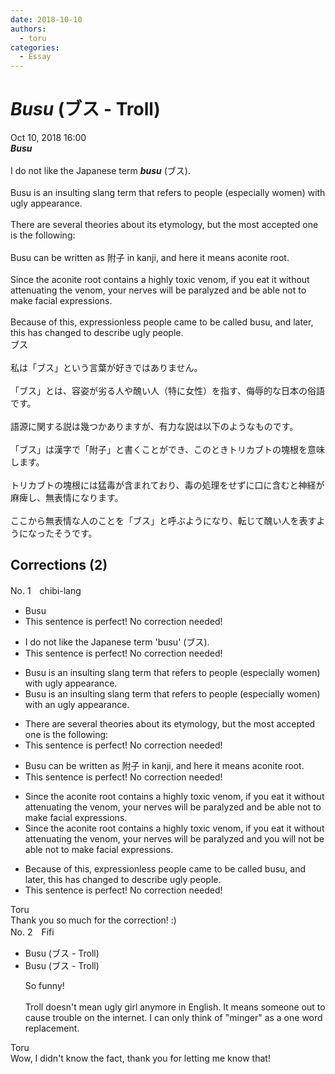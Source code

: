 ```yaml
---
date: 2018-10-10
authors:
  - toru
categories:
  - Essay
---
```


<h1 id="subject_show"><strong><em>Busu</strong></em> (ブス - Troll)</h1>
<div class="date">Oct 10, 2018 16:00</div>
<div id="post"><div id="body_show_ori">
<strong><em>Busu</strong></em><br/><br/>I do not like the Japanese term <strong><em>busu</em></strong> (ブス).<br/><br/>Busu is an insulting slang term that refers to people (especially women) with ugly appearance.<br/><br/>There are several theories about its etymology, but the most accepted one is the following:<br/><br/>Busu can be written as 附子 in kanji, and here it means aconite root.<br/><br/>Since the aconite root contains a highly toxic venom, if you eat it without attenuating the venom, your nerves will be paralyzed and be able not to make facial expressions. <br/><br/>Because of this, expressionless people came to be called busu, and later, this has changed to describe ugly people.
</div></div>

<!-- more -->

<div id="post_ja"><div id="body_show_mo">
ブス<br/><br/>私は「ブス」という言葉が好きではありません。<br/><br/>「ブス」とは、容姿が劣る人や醜い人（特に女性）を指す、侮辱的な日本の俗語です。<br/><br/>語源に関する説は幾つかありますが、有力な説は以下のようなものです。<br/><br/>「ブス」は漢字で「附子」と書くことができ、このときトリカブトの塊根を意味します。<br/><br/>トリカブトの塊根には猛毒が含まれており、毒の処理をせずに口に含むと神経が麻痺し、無表情になります。<br/><br/>ここから無表情な人のことを「ブス」と呼ぶようになり、転じて醜い人を表すようになったそうです。
</div></div>

## Corrections (2)
<div id="block"><div class="first_name"> No. 1　<span class="just_name">chibi-lang</span></div><div id="block2">
<ul class="correction_field">
<li class="incorrect">Busu</li>
<li class="corrected perfect">This sentence is perfect! No correction needed!</li>
</ul>
<ul class="correction_field">
<li class="incorrect">I do not like the Japanese term 'busu' (ブス).</li>
<li class="corrected perfect">This sentence is perfect! No correction needed!</li>
</ul>
<ul class="correction_field">
<li class="incorrect">Busu is an insulting slang term that refers to people (especially women) with ugly appearance.</li>
<li class="corrected correct">
Busu is an insulting slang term that refers to people (especially women) with <span class="f_blue">an</span> ugly appearance.
</li>
</ul>
<ul class="correction_field">
<li class="incorrect">There are several theories about its etymology, but the most accepted one is the following:</li>
<li class="corrected perfect">This sentence is perfect! No correction needed!</li>
</ul>
<ul class="correction_field">
<li class="incorrect">Busu can be written as 附子 in kanji, and here it means aconite root.</li>
<li class="corrected perfect">This sentence is perfect! No correction needed!</li>
</ul>
<ul class="correction_field">
<li class="incorrect">Since the aconite root contains a highly toxic venom, if you eat it without attenuating the venom, your nerves will be paralyzed and be able not to make facial expressions.</li>
<li class="corrected correct">
Since the aconite root contains a highly toxic venom, if you eat it without attenuating the venom, your nerves will be paralyzed and <span class="f_blue">you will not </span>be able <span class="sline">not</span> to make facial expressions.
</li>
</ul>
<ul class="correction_field">
<li class="incorrect">Because of this, expressionless people came to be called busu, and later, this has changed to describe ugly people.</li>
<li class="corrected perfect">This sentence is perfect! No correction needed!</li>
</ul>
</div><div class="name"><span class="just_name">Toru</span><br>
Thank you so much for the correction! :)
</div>
</div>
<div id="block"><div class="first_name"> No. 2　<span class="just_name">Fifi</span></div><div id="block2">
<ul class="correction_field">
<li class="incorrect">Busu (ブス - Troll)</li>
<li class="corrected correct">
Busu (ブス - Troll)
<p class="correction_comment">So funny!<br/><br/>Troll doesn't mean ugly girl anymore in English. It means someone out to cause trouble on the internet.  I can only think of "minger" as a one word replacement.</p>
</li>
</ul>
</div><div class="name"><span class="just_name">Toru</span><br>
Wow, I didn't know the fact, thank you for letting me know that!<br/>
</div>
</div>
